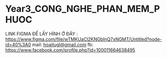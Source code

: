# Year3_CONG_NGHE_PHAN_MEM_PHUOC


LINK FIGMA ĐỂ LẤY HÌNH Ở ĐÂY : https://www.figma.com/file/wTMKUaCl2KNGbInQ7xNGMT/Untitled?node-id=40%3A0
mail: hoaitugl@gmail.com
fb: https://www.facebook.com/profile.php?id=100011664638495
